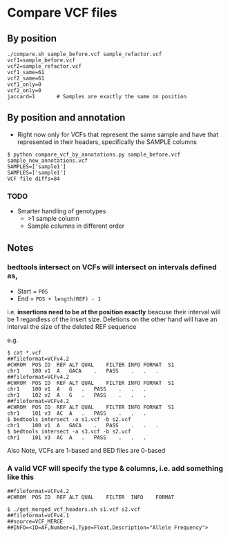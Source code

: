 # Compare VCF files
## By position
```
./compare.sh sample_before.vcf sample_refactor.vcf
vcf1=sample_before.vcf
vcf2=sample_refactor.vcf
vcf1_same=61
vcf2_same=61
vcf1_only=0
vcf2_only=0
jaccard=1       # Samples are exactly the same on position
```

## By position and annotation
* Right now only for VCFs that represent the same sample and have that represented in their headers, specifically the SAMPLE columns
```
$ python compare_vcf_by_annotations.py sample_before.vcf sample_new_annotations.vcf
SAMPLES=['sample1']
SAMPLES=['sample1']
VCF file diffs=84
```

### TODO 
* Smarter handling of genotypes
  * \>1 sample column
  * Sample columns in different order

## Notes
### bedtools intersect on VCFs will intersect on intervals defined as,

* Start = `POS`
* End = `POS + length(REF) - 1`

i.e. **insertions need to be at the position exactly** beacuse their interval will be 1 regardless of the insert size. Deletions on the other hand will have an interval the size of the deleted REF sequence

e.g.
```
$ cat *.vcf
##fileformat=VCFv4.2
#CHROM	POS	ID	REF	ALT	QUAL	FILTER INFO	FORMAT	S1
chr1	100	v1	A	GACA	.	PASS	.	.	.
##fileformat=VCFv4.2
#CHROM	POS	ID	REF	ALT	QUAL	FILTER INFO	FORMAT	S1
chr1	100	v1	A	G	.	PASS	.	.	.
chr1	102	v2	A	G	.	PASS	.	.	.
##fileformat=VCFv4.2
#CHROM	POS	ID	REF	ALT	QUAL	FILTER INFO	FORMAT	S1
chr1	101	v3	AC	A	.	PASS	.	.	.
$ bedtools intersect -a s1.vcf -b s2.vcf
chr1	100	v1	A	GACA	.	PASS	.	.	.
$ bedtools intersect -a s3.vcf -b s2.vcf
chr1	101	v3	AC	A	.	PASS	.	.	.
```

Also Note, VCFs are 1-based and BED files are 0-based


### A valid VCF will specify the type & columns, i.e. add something like this
```
##fileformat=VCFv4.2
#CHROM	POS	ID	REF	ALT	QUAL	FILTER	INFO	FORMAT
```

```
$ ./get_merged_vcf_headers.sh s1.vcf s2.vcf
##fileformat=VCFv4.1
##source=VCF_MERGE
##INFO=<ID=AF,Number=1,Type=Float,Description="Allele Frequency">
```
